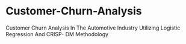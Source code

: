 # Customer-Churn-Analysis
Customer Churn Analysis In The Automotive Industry Utilizing Logistic Regression And CRISP- DM Methodology
